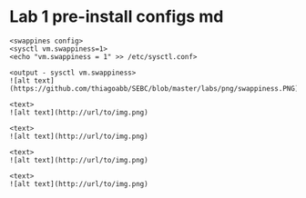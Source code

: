 # Lab 1 pre-install configs md
```
<swappines config>
<sysctl vm.swappiness=1>
<echo "vm.swappiness = 1" >> /etc/sysctl.conf>

<output - sysctl vm.swappiness>
![alt text](https://github.com/thiagoabb/SEBC/blob/master/labs/png/swappiness.PNG)
```

```
<text>
![alt text](http://url/to/img.png)
```

```
<text>
![alt text](http://url/to/img.png)
```

```
<text>
![alt text](http://url/to/img.png)
```

```
<text>
![alt text](http://url/to/img.png)
```